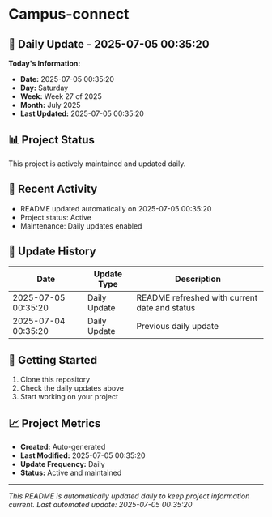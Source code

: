 # Campus-connect

## 📅 Daily Update - 2025-07-05 00:35:20

**Today's Information:**
- **Date:** 2025-07-05 00:35:20
- **Day:** Saturday
- **Week:** Week 27 of 2025
- **Month:** July 2025
- **Last Updated:** 2025-07-05 00:35:20

## 📊 Project Status

This project is actively maintained and updated daily.

## 🚀 Recent Activity

- README updated automatically on 2025-07-05 00:35:20
- Project status: Active
- Maintenance: Daily updates enabled

## 📝 Update History

| Date | Update Type | Description |
|------|-------------|-------------|
| 2025-07-05 00:35:20 | Daily Update | README refreshed with current date and status |
| 2025-07-04 00:35:20 | Daily Update | Previous daily update |

## 🔧 Getting Started

1. Clone this repository
2. Check the daily updates above
3. Start working on your project

## 📈 Project Metrics

- **Created:** Auto-generated
- **Last Modified:** 2025-07-05 00:35:20
- **Update Frequency:** Daily
- **Status:** Active and maintained

---

*This README is automatically updated daily to keep project information current.*
*Last automated update: 2025-07-05 00:35:20*

